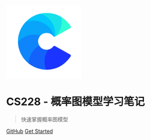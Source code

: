 <img src="_media/icon.png" height="200" alt="logo" align=center />

# CS228 - 概率图模型学习笔记

> 快速掌握概率图模型


[GitHub](https://github.com/jarodyv/cs228/)
[Get Started](README.md)